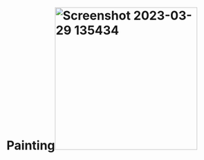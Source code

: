 # Painting<img width="329" alt="Screenshot 2023-03-29 135434" src="https://user-images.githubusercontent.com/120789616/228481602-82f75721-819e-4e61-adb3-997031fa404f.png">
